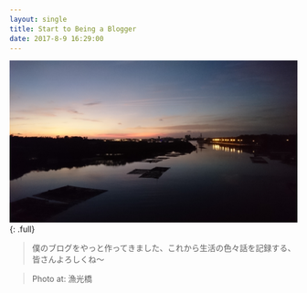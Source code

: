 ```yaml
---
layout: single
title: Start to Being a Blogger
date: 2017-8-9 16:29:00
---
```

![漁光橋1](/assets/images/album/漁光橋1.JPG){: .full}

>僕のブログをやっと作ってきました、これから生活の色々話を記録する、皆さんよろしくね～

>Photo at: 漁光橋
